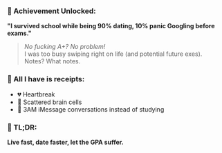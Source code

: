 ### 🎯 Achievement Unlocked:  
**"I survived school while being 90% dating, 10% panic Googling before exams."**

> _No fucking A+? No problem!_  
I was too busy swiping right on life (and potential future exes).  
Notes? What notes.

### 🧾 All I have is receipts:

- 💔 Heartbreak  
- 🧠 Scattered brain cells  
- 📱 3AM iMessage conversations instead of studying  

### 🏁 TL;DR:
**Live fast, date faster, let the GPA suffer.**
